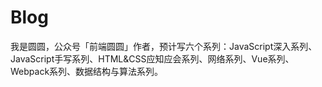 # Blog
我是圆圆，公众号「前端圆圆」作者，预计写六个系列：JavaScript深入系列、JavaScript手写系列、HTML&amp;CSS应知应会系列、网络系列、Vue系列、Webpack系列、数据结构与算法系列。
